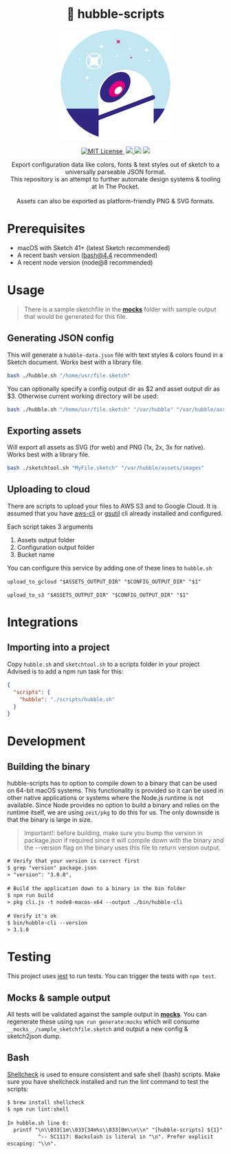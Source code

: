 <div align="center">
  <h1 align="center">🔭 hubble-scripts</h1>
  <div align="center">
    <img src="./icon.png" alt="Hubble Icon" />
    <p>
      <a href='./LICENSE'>
        <img src="https://badgen.net/badge/license/MIT/blue" alt="MIT License">
      </a>
      <img src="https://badgen.net/badge/platform/macOS?icon=apple" alt="" />
      <a href="https://github.com/inthepocket/hubble-scripts/releases">
        <img src="https://badgen.net/github/releases/inthepocket/hubble-scripts" />
      </a>
      <img src="https://badgen.net/github/last-commit/inthepocket/hubble-scripts" />
      <a href="https://travis-ci.org/inthepocket/hubble-scripts">
        <img src="https://badgen.net/travis/inthepocket/hubble-scripts" />
      </a>
    </p>
    <p>
      Export configuration data like colors, fonts & text styles out of sketch to a universally parseable JSON format.<br/>
      This repository is an attempt to further automate design systems & tooling at In The Pocket.<br/>
      <br/>
      Assets can also be exported as platform-friendly PNG & SVG formats.
    </p>
  </div>
</div>

# Prerequisites

- macOS with Sketch 41+ (latest Sketch recommended)
- A recent bash version (bash@4.4 recommended)
- A recent node version (node@8 recommended)

# Usage

> There is a sample sketchfile in the [__mocks__](./__mocks__) folder with sample output that would be generated for this file.

## Generating JSON config

This will generate a `hubble-data.json` file with text styles & colors found in a Sketch document.
Works best with a library file.

```bash
bash ./hubble.sh "/home/usr/file.sketch"
```

You can optionally specify a config output dir as $2 and asset output dir as $3. Otherwise current working directory will be used:

```bash
bash ./hubble.sh "/home/usr/file.sketch" "/var/hubble" "/var/hubble/assets/images"
```

## Exporting assets

Will export all assets as SVG (for web) and PNG (1x, 2x, 3x for native).
Works best with a library file.

```bash
bash ./sketchtool.sh "MyFile.sketch" "/var/hubble/assets/images"
```

## Uploading to cloud

There are scripts to upload your files to AWS S3 and to Google Cloud.
It is assumed that you have [aws-cli](https://aws.amazon.com/cli/) or [gsutil](https://cloud.google.com/storage/docs/gsutil) cli already installed and configured.

Each script takes 3 arguments
1) Assets output folder
2) Configuration output folder
3) Bucket name

You can configure this service by adding one of these lines to `hubble.sh`

`upload_to_gcloud "$ASSETS_OUTPUT_DIR" "$CONFIG_OUTPUT_DIR" "$1"`

`upload_to_s3 "$ASSETS_OUTPUT_DIR" "$CONFIG_OUTPUT_DIR" "$1"`

# Integrations

## Importing into a project

Copy `hubble.sh` and `sketchtool.sh` to a scripts folder in your project
Advised is to add a npm run task for this:

```json
{
  "scripts": {
    "hubble": "./scripts/hubble.sh"
  }
}
```

# Development

## Building the binary

hubble-scripts has to option to compile down to a binary that can be used on 64-bit macOS systems. This functionality is provided so it can be used in other native applications or systems where the Node.js runtime is not available.
Since Node provides no option to build a binary and relies on the runtime itself, we are using `zeit/pkg` to do this for us. The only downside is that the binary is large in size.

> Important!: before building, make sure you bump the version in package.json if required since it will compile down with the binary and the --version flag on the binary uses this file to return version output.

```console
# Verify that your version is correct first
$ grep "version" package.json
> "version": "3.0.0",

# Build the application down to a binary in the bin folder
$ npm run build
> pkg cli.js -t node8-macos-x64 --output ./bin/hubble-cli

# Verify it's ok
$ bin/hubble-cli --version
> 3.1.0
```

# Testing

This project uses [jest](https://jestjs.io/) to run tests. You can trigger the tests with `npm test`.

## Mocks & sample output

All tests will be validated against the sample output in [__mocks__](./__mocks__). You can regenerate these using `npm run generate:mocks` which will consume `__mocks__/sample_sketchfile.sketch` and output a new config & sketch2json dump.

## Bash

[Shellcheck](https://github.com/koalaman/shellcheck) is used to ensure consistent and safe shell (bash) scripts. Make sure you have shellcheck installed and run the lint command to test the scripts:

```console
$ brew install shellcheck
$ npm run lint:shell

In hubble.sh line 6:
  printf "\n\\033[1m\\033[34m%s\\033[0m\\n\\n" "[hubble-scripts] ${1}"
          ^-- SC1117: Backslash is literal in "\n". Prefer explicit escaping: "\\n".

```
